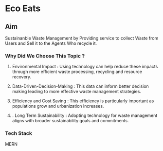 # Eco Eats



## Aim

Sustainanble Waste Management by Providing service to collect Waste from Users and Sell it to the Agents Who recycle it.

### Why Did We Choose This Topic ?

1. Environmental Impact : Using technology can help reduce these impacts through more efficient waste processing, recycling and resource recovery.

2. Data-Driven-Decision-Making : This data can inform better decision making leading to more effective waste management strategies.

3. Efficiency and Cost Saving : This efficiency is particularly important as populations grow and urbanization increases.

4. . Long Term Sustainability : Adopting technology for waste management aligns with broader sustainability goals and commitments.

### Tech Stack

MERN

